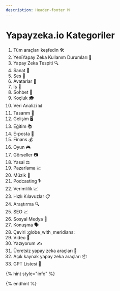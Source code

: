 ```yaml
---
description: Header-footer M
---
```


# Yapayzeka.io Kategoriler



1. Tüm araçları keşfedin 🛠️
2. YeniYapay Zeka Kullanım Durumları 🤖
3. Yapay Zeka Tespiti 🔍
4. Sanat 🎨
5. Ses 🎵
6. Avatarlar 👤
7. İş 💼
8. Sohbet 💬
9. Koçluk 🎓
10. Veri Analizi 📊
11. Tasarım 🎨
12. Gelişim 🖥️
13. Eğitim 📚
14. E-posta 📧
15. Finans 💰
16. Oyun 🎮
17. Görseller 📷
18. Yasal ⚖️
19. Pazarlama 📈
20. Müzik 🎵
21. Podcasting 🎙️
22. Verimlilik 📈
23. Hızlı Kılavuzlar 📋
24. Araştırma 🔍
25. SEO 📈
26. Sosyal Medya 📱
27. Konuşma 🗣️
28. Çeviri :globe\_with\_meridians:
29. Video 🎥
30. Yazıyorum ✍️
31. Ücretsiz yapay zeka araçları 💸
32. Açık kaynak yapay zeka araçları 📦
33. GPT Listesi 🧩

{% hint style="info" %}

{% endhint %}
